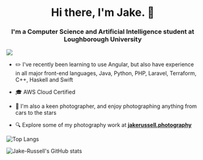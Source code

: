 <h1 align="center">Hi there, I'm Jake. 👋</h1>
<h3 align="center">I'm a Computer Science and Artificial Intelligence student at Loughborough University</h3>

![](https://komarev.com/ghpvc/?username=Jake-Russell)

- ✏️ I've recently been learning to use Angular, but also have experience in all major front-end languages, Java, Python, PHP, Laravel, Terraform, C++, Haskell and Swift

- 🎓 AWS Cloud Certified

- 📸 I'm also a keen photographer, and enjoy photographing anything from cars to the stars

- 🔍 Explore some of my photography work at **[jakerussell.photography](https://jakerussell.photography/)**

![Top Langs](https://github-readme-stats.vercel.app/api/top-langs/?username=Jake-Russell&layout=compact)

![Jake-Russell's GitHub stats](https://github-readme-stats.vercel.app/api?username=Jake-Russell)

<!--
**Jake-Russell/Jake-Russell** is a ✨ _special_ ✨ repository because its `README.md` (this file) appears on your GitHub profile.

Here are some ideas to get you started:

- 🔭 I’m currently working on ...
- 🌱 I’m currently learning ...
- 👯 I’m looking to collaborate on ...
- 🤔 I’m looking for help with ...
- 💬 Ask me about ...
- 📫 How to reach me: ...
- 😄 Pronouns: ...
- ⚡ Fun fact: ...
-->
